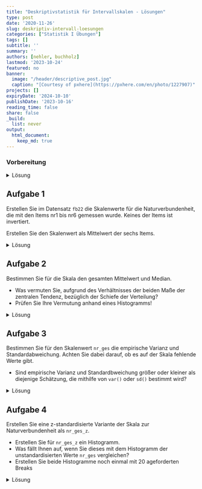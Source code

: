 ```yaml
---
title: "Deskriptivstatistik für Intervallskalen - Lösungen" 
type: post
date: '2020-11-26' 
slug: deskriptiv-intervall-loesungen 
categories: ["Statistik I Übungen"] 
tags: [] 
subtitle: ''
summary: '' 
authors: [nehler, buchholz] 
lastmod: '2023-10-24'
featured: no
banner:
  image: "/header/descriptive_post.jpg"
  caption: "[Courtesy of pxhere](https://pxhere.com/en/photo/1227907)"
projects: []
expiryDate: '2024-10-10'
publishDate: '2023-10-16'
reading_time: false
share: false
_build:
  list: never
output:
  html_document:
    keep_md: true
---
```



### Vorbereitung

<details><summary>Lösung</summary>

Laden Sie zunächst den Datensatz `fb22` von der pandar-Website. Alternativ können Sie die fertige R-Daten-Datei [<i class="fas fa-download"></i> hier herunterladen](/daten/fb22.rda). Beachten Sie in jedem Fall, dass die [Ergänzungen im Datensatz](/lehre/statistik-i/deskriptiv-intervall/#prep) vorausgesetzt werden. Die Bedeutung der einzelnen Variablen und ihre Antwortkategorien können Sie dem Dokument [Variablenübersicht](/lehre/statistik-i/variablen.pdf) entnehmen.


```r
#### Was bisher geschah: ----

# Daten laden
load(url('https://pandar.netlify.app/daten/fb22.rda'))  

# Nominalskalierte Variablen in Faktoren verwandeln
fb22$geschl_faktor <- factor(fb22$geschl,
                             levels = 1:3,
                             labels = c("weiblich", "männlich", "anderes"))
fb22$fach <- factor(fb22$fach,
                    levels = 1:5,
                    labels = c('Allgemeine', 'Biologische', 'Entwicklung', 'Klinische', 'Diag./Meth.'))
fb22$ziel <- factor(fb22$ziel,
                        levels = 1:4,
                        labels = c("Wirtschaft", "Therapie", "Forschung", "Andere"))
fb22$wohnen <- factor(fb22$wohnen, 
                      levels = 1:4, 
                      labels = c("WG", "bei Eltern", "alleine", "sonstiges"))
```

</details>


## Aufgabe 1

Erstellen Sie im Datensatz `fb22` die Skalenwerte für die Naturverbundenheit, die mit den Items nr1 bis nr6 gemessen wurde. Keines der Items ist invertiert.


Erstellen Sie den Skalenwert als Mittelwert der sechs Items.

<details><summary>Lösung</summary>


```r
# Skalenwert

naturverbundenheit <- fb22[, c('nr1', 'nr2', 'nr3', 'nr4', 'nr5',  'nr6')]
fb22$nr_ges <- rowMeans(naturverbundenheit)
```

Oder in einem Schritt mit der Pipe:


```r
# Skalenwert

fb22$nr_ges <-  fb22[, c('nr1', 'nr2', 'nr3', 'nr4', 'nr5',  'nr6')] |> rowMeans()
```

</details>


## Aufgabe 2

Bestimmen Sie für die Skala den gesamten Mittelwert und Median.

* Was vermuten Sie, aufgrund des Verhältnisses der beiden Maße der zentralen Tendenz, bezüglich der Schiefe der Verteilung?
* Prüfen Sie Ihre Vermutung anhand eines Histogramms!


<details><summary>Lösung</summary>


```r
# Median und Mittelwert
median(fb22$nr_ges, na.rm = TRUE)
```

```
## [1] 3.333333
```

```r
mean(fb22$nr_ges, na.rm = TRUE)
```

```
## [1] 3.254777
```

Der Median ist (geringfügig) größer als der Mittelwert, was auf eine (leicht) linksschiefe bzw. rechtssteile Verteilung schließen lässt.

**Prüfen der Vermutung anhand eines Histogramms!**


```r
hist(fb22$nr_ges) # Histogramm
```

![](/lehre/statistik-i/deskriptiv-intervall-loesungen_files/figure-html/unnamed-chunk-5-1.png)<!-- -->

Die Verteilung ist tatsächlich (leicht) linksschief bzw. rechtssteil.

</details>


## Aufgabe 3

Bestimmen Sie für den Skalenwert `nr_ges` die empirische Varianz und Standardabweichung. Achten Sie dabei darauf, ob es auf der Skala fehlende Werte gibt.

* Sind empirische Varianz und Standardbweichung größer oder kleiner als diejenige Schätzung, die mithilfe von `var()` oder `sd()` bestimmt wird? 

<details><summary>Lösung</summary>

**Erinnerung:**

* Empirische Varianz: $s^2_{X} = \frac{\sum_{m=1}^n (x_m - \bar{x})^2}{n}$  
* Schätzer der Populationsvarianz: $\hat{\sigma}^2_{X} = \frac{\sum_{m=1}^n (x_m - \bar{x})^2}{n - 1}$  

Zur Berechnung der Varianz gemäß Formel benötigen wir $n$. Wir könnten mit `nrow(fb22)` die Länge des Datensatzes für `n` heranziehen. Dies ist jedoch nur dann sinnvoll, wenn auf der Variable `nr_ges` keine fehlenden Werte vorhanden sind!


```r
is.na(fb22$nr_ges) |> sum()
```

```
## [1] 2
```

Hier gibt es tatäschlich wieder zwei fehlenden Werte. Im Tutorial haben wir aber bereits gelernt, dass man mit `length(na.omit(fb22$nr_ges))` die Anzahl an Personen bestimmen kann, die auf der Skala einen Wert haben.


```r
# empirische Varianz
# per Hand
sum((fb22$nr_ges - mean(fb22$nr_ges, na.rm = T))^2, na.rm = T) / (length(na.omit(fb22$nr_ges)))
```

```
## [1] 0.6597879
```

```r
# durch Umrechnung 
var(fb22$nr_ges, na.rm = T) * (length(na.omit(fb22$nr_ges))-1) / length(na.omit(fb22$nr_ges))
```

```
## [1] 0.6597879
```

```r
# Populationsschätzer
var(fb22$nr_ges, na.rm = T)
```

```
## [1] 0.6640173
```

Die empirische Varianz ist kleiner als der Populationsschätzer.

Nun fehlt noch die Betrachtung der Standardabweichung. Als einfachste Möglichkeit für die Berechnung der empirischen Standardabweichung haben wir gelernt, dass man die Wurzel aus der empirischen Varianz ziehen kann.


```r
# empirische Standardabweichung
(sum((fb22$nr_ges - mean(fb22$nr_ges, na.rm = T))^2, na.rm = T) / length(na.omit(fb22$nr_ges))) |> sqrt()
```

```
## [1] 0.8122733
```

```r
# Populationsschätzer
sd(fb22$nr_ges, na.rm = T)
```

```
## [1] 0.8148726
```

Auch hier ist der empirische Wert kleiner als der Schätzer.

</details>


## Aufgabe 4

Erstellen Sie eine z-standardisierte Variante der Skala zur Naturverbundenheit als `nr_ges_z`.

* Erstellen Sie für `nr_ges_z` ein Histogramm.
* Was fällt Ihnen auf, wenn Sie dieses mit dem Histogramm der unstandardisierten Werte `nr_ges` vergleichen?
* Erstellen Sie beide Histogramme noch einmal mit 20 ageforderten Breaks


<details><summary>Lösung</summary>

Um die Vergleichbarkeit zu erhöhen, wird im folgenden Code ein kleiner Trick angewendet. Die beiden Histogramme sollten am besten gleichzeitig unter **Plots** angezeigt werden. Durch die verwendete Funktion `par()` kann man verschiedene Plots gemeinsam in einem Fenster zeichnen. Das Argument bestimmt dabei, dass es eine Zeile und zwei Spalten für die Plots gibt.


```r
par(mfrow=c(1,2))

# z-Standardisierung
fb22$nr_ges_z <- scale(fb22$nr_ges)

# Histogramme
hist(fb22$nr_ges_z)
hist(fb22$nr_ges)
```

![](/lehre/statistik-i/deskriptiv-intervall-loesungen_files/figure-html/unnamed-chunk-9-1.png)<!-- -->

Beim Vergleich der beiden Histogrammen fällt auf, dass sich - aufgrund der R-Voreinstellungen - das Erscheinungsbild fälschlicherweise unterscheidet - eigentlich sollte sich durch die z-Transformation nur Skalierung der x-Achsen-Variable verändern. Tatsächlich aber bestimmt R hier eine unterschiedliche Anzahl von Kategorien. Wir erhalten eine konstantere Darstellung durch das `breaks`-Argument:


```r
# Histogramme mit jeweils 20 Breaks
par(mfrow=c(1,2))
hist(fb22$nr_ges_z, breaks = 20)
hist(fb22$nr_ges, breaks = 20)
```

![](/lehre/statistik-i/deskriptiv-intervall-loesungen_files/figure-html/unnamed-chunk-10-1.png)<!-- -->

Die Verteilungen sehen nun tatächlich (fast) gleich aus. Da die Breaks ein weicher Befehl sind, ist die komplette Gleichheit aber dennoch nicht gegeben.

</details>
